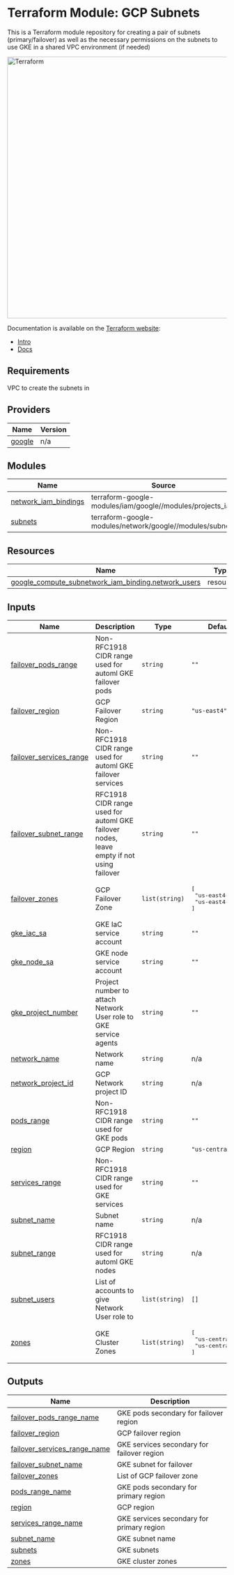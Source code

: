 # Terraform Module: GCP Subnets

This is a Terraform module repository for creating a pair of subnets (primary/failover) as well as the necessary permissions on the subnets to use GKE in a shared VPC environment (if needed)

<img alt="Terraform" src="https://www.terraform.io/assets/images/logo-text-8c3ba8a6.svg" width="600px">

Documentation is available on the [Terraform website](http://www.terraform.io):

- [Intro](https://www.terraform.io/intro/index.html)
- [Docs](https://www.terraform.io/docs/index.html)

<!-- BEGIN_TF_DOCS -->
## Requirements

VPC to create the subnets in

## Providers

| Name | Version |
|------|---------|
| <a name="provider_google"></a> [google](#provider\_google) | n/a |

## Modules

| Name | Source | Version |
|------|--------|---------|
| <a name="module_network_iam_bindings"></a> [network\_iam\_bindings](#module\_network\_iam\_bindings) | terraform-google-modules/iam/google//modules/projects_iam | n/a |
| <a name="module_subnets"></a> [subnets](#module\_subnets) | terraform-google-modules/network/google//modules/subnets | n/a |

## Resources

| Name | Type |
|------|------|
| [google_compute_subnetwork_iam_binding.network_users](https://registry.terraform.io/providers/hashicorp/google/latest/docs/resources/compute_subnetwork_iam_binding) | resource |

## Inputs

| Name | Description | Type | Default | Required |
|------|-------------|------|---------|:--------:|
| <a name="input_failover_pods_range"></a> [failover\_pods\_range](#input\_failover\_pods\_range) | Non-RFC1918 CIDR range used for automl GKE failover pods | `string` | `""` | no |
| <a name="input_failover_region"></a> [failover\_region](#input\_failover\_region) | GCP Failover Region | `string` | `"us-east4"` | no |
| <a name="input_failover_services_range"></a> [failover\_services\_range](#input\_failover\_services\_range) | Non-RFC1918 CIDR range used for automl GKE failover services | `string` | `""` | no |
| <a name="input_failover_subnet_range"></a> [failover\_subnet\_range](#input\_failover\_subnet\_range) | RFC1918 CIDR range used for automl GKE failover nodes, leave empty if not using failover | `string` | `""` | no |
| <a name="input_failover_zones"></a> [failover\_zones](#input\_failover\_zones) | GCP Failover Zone | `list(string)` | <pre>[<br>  "us-east4-b",<br>  "us-east4-c"<br>]</pre> | no |
| <a name="input_gke_iac_sa"></a> [gke\_iac\_sa](#input\_gke\_iac\_sa) | GKE IaC service account | `string` | `""` | no |
| <a name="input_gke_node_sa"></a> [gke\_node\_sa](#input\_gke\_node\_sa) | GKE node service account | `string` | `""` | no |
| <a name="input_gke_project_number"></a> [gke\_project\_number](#input\_gke\_project\_number) | Project number to attach Network User role to GKE service agents | `string` | `""` | no |
| <a name="input_network_name"></a> [network\_name](#input\_network\_name) | Network name | `string` | n/a | yes |
| <a name="input_network_project_id"></a> [network\_project\_id](#input\_network\_project\_id) | GCP Network project ID | `string` | n/a | yes |
| <a name="input_pods_range"></a> [pods\_range](#input\_pods\_range) | Non-RFC1918 CIDR range used for GKE pods | `string` | `""` | no |
| <a name="input_region"></a> [region](#input\_region) | GCP Region | `string` | `"us-central1"` | no |
| <a name="input_services_range"></a> [services\_range](#input\_services\_range) | Non-RFC1918 CIDR range used for GKE services | `string` | `""` | no |
| <a name="input_subnet_name"></a> [subnet\_name](#input\_subnet\_name) | Subnet name | `string` | n/a | yes |
| <a name="input_subnet_range"></a> [subnet\_range](#input\_subnet\_range) | RFC1918 CIDR range used for automl GKE nodes | `string` | n/a | yes |
| <a name="input_subnet_users"></a> [subnet\_users](#input\_subnet\_users) | List of accounts to give Network User role to | `list(string)` | `[]` | no |
| <a name="input_zones"></a> [zones](#input\_zones) | GKE Cluster Zones | `list(string)` | <pre>[<br>  "us-central1-a",<br>  "us-central1-b"<br>]</pre> | no |

## Outputs

| Name | Description |
|------|-------------|
| <a name="output_failover_pods_range_name"></a> [failover\_pods\_range\_name](#output\_failover\_pods\_range\_name) | GKE pods secondary for failover region |
| <a name="output_failover_region"></a> [failover\_region](#output\_failover\_region) | GCP failover region |
| <a name="output_failover_services_range_name"></a> [failover\_services\_range\_name](#output\_failover\_services\_range\_name) | GKE services secondary for failover region |
| <a name="output_failover_subnet_name"></a> [failover\_subnet\_name](#output\_failover\_subnet\_name) | GKE subnet for failover |
| <a name="output_failover_zones"></a> [failover\_zones](#output\_failover\_zones) | List of GCP failover zone |
| <a name="output_pods_range_name"></a> [pods\_range\_name](#output\_pods\_range\_name) | GKE pods secondary for primary region |
| <a name="output_region"></a> [region](#output\_region) | GCP region |
| <a name="output_services_range_name"></a> [services\_range\_name](#output\_services\_range\_name) | GKE services secondary for primary region |
| <a name="output_subnet_name"></a> [subnet\_name](#output\_subnet\_name) | GKE subnet name |
| <a name="output_subnets"></a> [subnets](#output\_subnets) | GKE subnets |
| <a name="output_zones"></a> [zones](#output\_zones) | GKE cluster zones |
<!-- END_TF_DOCS -->